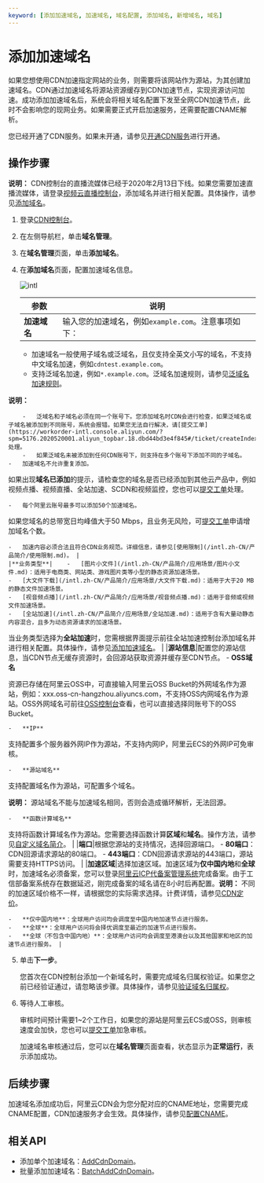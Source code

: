 ```yaml
---
keyword: [添加加速域名, 加速域名, 域名配置, 添加域名, 新增域名, 域名]
---
```


# 添加加速域名

如果您想使用CDN加速指定网站的业务，则需要将该网站作为源站，为其创建加速域名。CDN通过加速域名将源站资源缓存到CDN加速节点，实现资源访问加速。成功添加加速域名后，系统会将相关域名配置下发至全网CDN加速节点，此时不会影响您的现网业务。如果需要正式开启加速服务，还需要配置CNAME解析。

您已经开通了CDN服务。如果未开通，请参见[开通CDN服务](/intl.zh-CN/快速入门/开通CDN服务.md)进行开通。

## 操作步骤

**说明：** CDN控制台的直播流媒体已经于2020年2月13日下线。如果您需要加速直播流媒体，请登录[视频云直播控制台](https://live.console.aliyun.com/?spm=5176.2020520107.1001.38.719a8383swVAvA#/live/domains)，添加域名并进行相关配置。具体操作，请参见[添加域名](/intl.zh-CN/控制台指南/域名管理/添加域名/添加域名.md)。

1.  登录[CDN控制台](https://cdn.console.aliyun.com)。

2.  在左侧导航栏，单击**域名管理**。

3.  在**域名管理**页面，单击**添加域名**。

4.  在**添加域名**页面，配置加速域名信息。

    ![intl](https://static-aliyun-doc.oss-accelerate.aliyuncs.com/assets/img/zh-CN/4271224161/p94747.png)

    |参数|说明|
    |--|--|
    |**加速域名**|输入您的加速域名，例如`example.com`。注意事项如下：

    -   加速域名一般使用子域名或泛域名，且仅支持全英文小写的域名，不支持中文域名加速，例如`cdntest.example.com`。
    -   支持泛域名加速，例如`*.example.com`。泛域名加速规则，请参见[泛域名加速规则]()。

**说明：**

        -   泛域名和子域名必须在同一个账号下。您添加域名时CDN会进行检查，如果泛域名或子域名被添加到不同账号，系统会报错。如果您无法自行解决，请[提交工单](https://workorder-intl.console.aliyun.com/?spm=5176.2020520001.aliyun_topbar.18.dbd44bd3e4f845#/ticket/createIndex)处理。
        -   如果泛域名未被添加到任何CDN账号下，则支持在多个账号下添加不同的子域名。
    -   加速域名不允许重复添加。

如果出现**域名已添加**的提示，请检查您的域名是否已经添加到其他云产品中，例如视频点播、视频直播、全站加速、SCDN和视频监控，您也可以[提交工单](https://workorder-intl.console.aliyun.com/?spm=5176.2020520001.aliyun_topbar.18.dbd44bd3e4f845#/ticket/createIndex)处理。

    -   每个阿里云账号最多可以添加50个加速域名。

如果您域名的总带宽日均峰值大于50 Mbps，且业务无风险，可[提交工单](https://workorder-intl.console.aliyun.com/?spm=5176.2020520001.aliyun_topbar.18.dbd44bd3e4f845#/ticket/createIndex)申请增加域名个数。

    -   加速内容必须合法且符合CDN业务规范。详细信息，请参见[使用限制](/intl.zh-CN/产品简介/使用限制.md)。 |
    |**业务类型**|    -   [图片小文件](/intl.zh-CN/产品简介/应用场景/图片小文件.md)：适用于电商类、网站类、游戏图片类等小型的静态资源加速场景。
    -   [大文件下载](/intl.zh-CN/产品简介/应用场景/大文件下载.md)：适用于大于20 MB的静态文件加速场景。
    -   [视音频点播](/intl.zh-CN/产品简介/应用场景/视音频点播.md)：适用于音频或视频文件加速场景。
    -   [全站加速](/intl.zh-CN/产品简介/应用场景/全站加速.md)：适用于含有大量动静态内容混合，且多为动态资源请求的加速场景。

当业务类型选择为**全站加速**时，您需根据界面提示前往全站加速控制台添加域名并进行相关配置。具体操作，请参见[添加加速域名]()。 |
    |**源站信息**|配置您的源站信息，当CDN节点无缓存资源时，会回源站获取资源并缓存至CDN节点。    -   **OSS域名**

资源已存储在阿里云OSS中，可直接输入阿里云OSS Bucket的外网域名作为源站，例如：xxx.oss-cn-hangzhou.aliyuncs.com，不支持OSS内网域名作为源站。OSS外网域名可前往[OSS控制台](https://oss.console.aliyun.com/)查看，也可以直接选择同账号下的OSS Bucket。

    -   **IP**

支持配置多个服务器外网IP作为源站，不支持内网IP，阿里云ECS的外网IP可免审核。

    -   **源站域名**

支持配置域名作为源站，可配置多个域名。

**说明：** 源站域名不能与加速域名相同，否则会造成循环解析，无法回源。

    -   **函数计算域名**

支持将函数计算域名作为源站。您需要选择函数计算**区域**和**域名**。操作方法，请参见[自定义域名简介]()。 |
    |**端口**|根据您源站的支持情况，选择回源端口。    -   **80端口**：CDN回源请求源站的80端口。
    -   **443端口**：CDN回源请求源站的443端口，源站需要支持HTTPS访问。 |
    |**加速区域**|选择加速区域。加速区域为**仅中国内地**和**全球**时，加速域名必须备案，您可以登录[阿里云ICP代备案管理系统](https://beian.aliyun.com/pcContainer/myorder)完成备案。由于工信部备案系统存在数据延迟，刚完成备案的域名请在8小时后再配置。**说明：** 不同的加速区域价格不一样，请根据您的实际需求选择。计费详情，请参见[CDN定价](https://www.alibabacloud.com/zh/product/cdn/pricing)。

    -   **仅中国内地**：全球用户访问均会调度至中国内地加速节点进行服务。
    -   **全球**：全球用户访问将会择优调度至最近的加速节点进行服务。
    -   **全球（不包含中国内地）**：全球用户访问均会调度至港澳台以及其他国家和地区的加速节点进行服务。 |

5.  单击**下一步**。

    您首次在CDN控制台添加一个新域名时，需要完成域名归属权验证。如果您之前已经验证通过，请忽略该步骤。具体操作，请参见[验证域名归属权](/intl.zh-CN/快速入门/验证域名归属权.md)。

6.  等待人工审核。

    审核时间预计需要1~2个工作日，如果您的源站是阿里云ECS或OSS，则审核速度会加快，您也可以[提交工单](https://workorder-intl.console.aliyun.com/?spm=5176.2020520001.aliyun_topbar.18.dbd44bd3e4f845#/ticket/createIndex)加急审核。

    加速域名审核通过后，您可以在**域名管理**页面查看，状态显示为**正常运行**，表示添加成功。


## 后续步骤

加速域名添加成功后，阿里云CDN会为您分配对应的CNAME地址，您需要完成CNAME配置，CDN加速服务才会生效。具体操作，请参见[配置CNAME](/intl.zh-CN/快速入门/配置CNAME/阿里云（原万网）配置流程.md)。

## 相关API

-   添加单个加速域名：[AddCdnDomain](/intl.zh-CN/新版API参考/域名管理类接口/添加加速域名.md)。
-   批量添加加速域名：[BatchAddCdnDomain](/intl.zh-CN/新版API参考/域名管理类接口/批量添加加速域名.md)。

